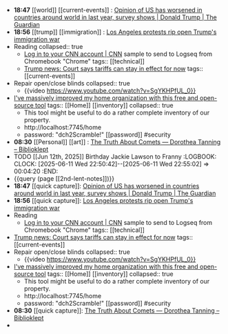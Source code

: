 - **18:47** [[world]] [[current-events]] :  [Opinion of US has worsened in countries around world in last year, survey shows | Donald Trump | The Guardian](https://www.theguardian.com/us-news/2025/jun/11/opinion-of-us-has-worsened-in-countries-around-world-in-last-year-survey-shows)
- **18:56** [[trump]] [[immigration]] :  [Los Angeles protests rip open Trump's immigration war](https://www.axios.com/2025/06/11/trump-illegal-immigration-deportations-los-angeles)
- Reading
  collapsed:: true
	- [Log in to your CNN account | CNN](https://www.cnn.com/account/log-in?view=tos-update) sample to send to Logseq from Chromebook "Chrome"
	  tags:: [[technical]]
	- [Trump news: Court says tariffs can stay in effect for now](https://www.ctvnews.ca/world/trumps-tariffs/article/us-appeals-court-lets-trump-administration-keep-collecting-tariffs-while-challenges-continue/)
	  tags:: [[current-events]]
- Repair open/close blinds
  collapsed:: true
	- {{video https://www.youtube.com/watch?v=SgYKHPfUL_0}}
- [I've massively improved my home organization with this free and open-source tool](https://www.xda-developers.com/improved-home-organization-with-free-open-source-tool/)
  tags:: [[Home]] [[inventory]]
  collapsed:: true
	- This tool might be useful to do a rather complete inventory of our property.
	- http://localhost:7745/home
	- password: "dch2Scramble!" [[password]] #security
- **08:30** [[Personal]] [[art]] :  [The Truth About Comets — Dorothea Tanning – Biblioklept](https://biblioklept.org/2018/01/06/the-truth-about-comets-dorothea-tanning/)
- TODO [[Jun 12th, 2025]] Birthday Jackie Lawson to Franny
  :LOGBOOK:
  CLOCK: [2025-06-11 Wed 22:50:42]--[2025-06-11 Wed 22:55:02] =>  00:04:20
  :END:
- {{query (page [[2nd-lent-notes]])}}
- **18:47** [[quick capture]]:  [Opinion of US has worsened in countries around world in last year, survey shows | Donald Trump | The Guardian](https://www.theguardian.com/us-news/2025/jun/11/opinion-of-us-has-worsened-in-countries-around-world-in-last-year-survey-shows)
- **18:56** [[quick capture]]:  [Los Angeles protests rip open Trump's immigration war](https://www.axios.com/2025/06/11/trump-illegal-immigration-deportations-los-angeles)
- Reading
	- [Log in to your CNN account | CNN](https://www.cnn.com/account/log-in?view=tos-update) sample to send to Logseq from Chromebook "Chrome"
	  tags:: [[technical]]
- [Trump news: Court says tariffs can stay in effect for now](https://www.ctvnews.ca/world/trumps-tariffs/article/us-appeals-court-lets-trump-administration-keep-collecting-tariffs-while-challenges-continue/)
  	  tags:: [[current-events]]
- Repair open/close blinds
    collapsed:: true
	- {{video https://www.youtube.com/watch?v=SgYKHPfUL_0}}
- [I've massively improved my home organization with this free and open-source tool](https://www.xda-developers.com/improved-home-organization-with-free-open-source-tool/)
    tags:: [[Home]] [[inventory]]
    collapsed:: true
	- This tool might be useful to do a rather complete inventory of our property.
	- http://localhost:7745/home
	- password: "dch2Scramble!" [[password]] #security
- **08:30** [[quick capture]]:  [The Truth About Comets — Dorothea Tanning – Biblioklept](https://biblioklept.org/2018/01/06/the-truth-about-comets-dorothea-tanning/)
-